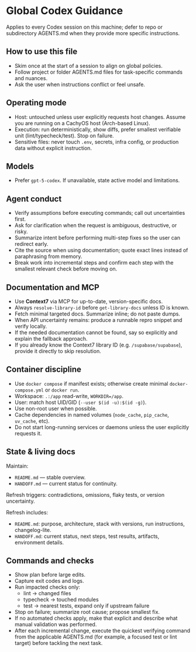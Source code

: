 # Global Codex Guidance

Applies to every Codex session on this machine; defer to repo or subdirectory AGENTS.md when they provide more specific instructions.

## How to use this file

* Skim once at the start of a session to align on global policies.
* Follow project or folder AGENTS.md files for task-specific commands and nuances.
* Ask the user when instructions conflict or feel unsafe.

## Operating mode

* Host: untouched unless user explicitly requests host changes. Assume you are running on a CachyOS host (Arch-based Linux).
* Execution: run deterministically, show diffs, prefer smallest verifiable unit (lint/typecheck/test). Stop on failure.
* Sensitive files: never touch `.env`, secrets, infra config, or production data without explicit instruction.

## Models

* Prefer `gpt-5-codex`. If unavailable, state active model and limitations.

## Agent conduct

* Verify assumptions before executing commands; call out uncertainties first.
* Ask for clarification when the request is ambiguous, destructive, or risky.
* Summarize intent before performing multi-step fixes so the user can redirect early.
* Cite the source when using documentation; quote exact lines instead of paraphrasing from memory.
* Break work into incremental steps and confirm each step with the smallest relevant check before moving on.

## Documentation and MCP

* Use **Context7** via MCP for up-to-date, version-specific docs.
* Always `resolve-library-id` before `get-library-docs` unless ID is known.
* Fetch minimal targeted docs. Summarize inline; do not paste dumps.
* When API uncertainty remains: produce a runnable repro snippet and verify locally.
* If the needed documentation cannot be found, say so explicitly and explain the fallback approach.
* If you already know the Context7 library ID (e.g. `/supabase/supabase`), provide it directly to skip resolution.

## Container discipline

* Use `docker compose` if manifest exists; otherwise create minimal `docker-compose.yml` or `docker run`.
* Workspace: `.:/app` read-write, `WORKDIR=/app`.
* User: match host UID/GID (`--user $(id -u):$(id -g)`).
* Use non-root user when possible.
* Cache dependencies in named volumes (`node_cache`, `pip_cache`, `uv_cache`, etc).
* Do not start long-running services or daemons unless the user explicitly requests it.

## State & living docs

Maintain:

* `README.md` — stable overview.
* `HANDOFF.md` — current status for continuity.

Refresh triggers: contradictions, omissions, flaky tests, or version uncertainty.

Refresh includes:

* `README.md`: purpose, architecture, stack with versions, run instructions, changelog-lite.
* `HANDOFF.md`: current status, next steps, test results, artifacts, environment details.

## Commands and checks

* Show plan before large edits.
* Capture exit codes and logs.
* Run impacted checks only:
  * lint → changed files
  * typecheck → touched modules
  * test → nearest tests, expand only if upstream failure
* Stop on failure; summarize root cause; propose smallest fix.
* If no automated checks apply, make that explicit and describe what manual validation was performed.
* After each incremental change, execute the quickest verifying command from the applicable AGENTS.md (for example, a focused test or lint target) before tackling the next task.
